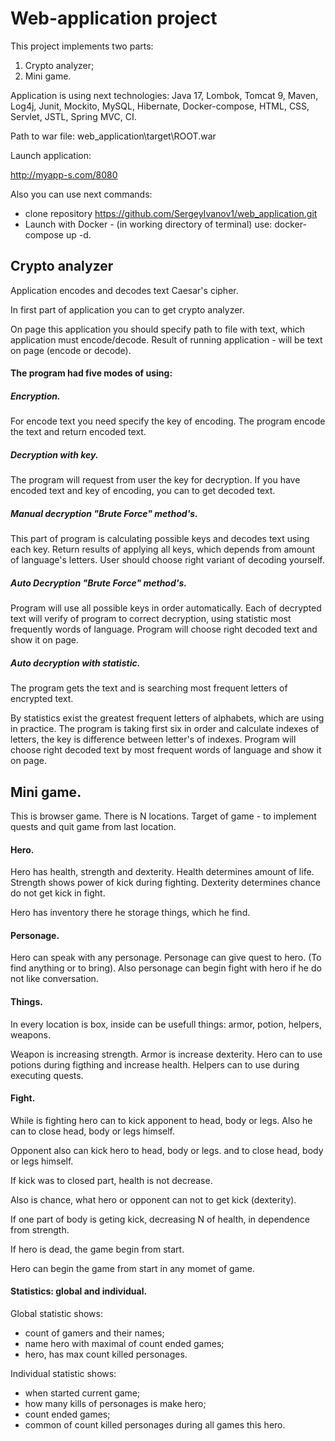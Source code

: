 # Web-application project 

This project implements two parts:
1. Crypto analyzer;
2. Mini game.

Application is using next technologies:
Java 17, Lombok, Tomcat 9, Maven, Log4j, Junit, Mockito, MySQL, Hibernate, 
Docker-compose, HTML, CSS, Servlet, JSTL, Spring MVC, CI.

Path to war file: web_application\target\ROOT.war

Launch application: 

http://myapp-s.com/8080

Also you can use next commands:
- clone repository https://github.com/SergeyIvanov1/web_application.git
- Launch with Docker - (in working directory of terminal) use:
  docker-compose up -d.


## Crypto analyzer

Application encodes and decodes text Caesar's cipher.

In first part of application you can to get crypto analyzer.

On page this application you should specify path to file with text, 
which application must encode/decode.
Result of running application - will be text on page (encode or decode).

#### The program had five modes of using:

##### Encryption. 

For encode text you need specify the key of encoding. 
The program encode the text and return encoded text.

##### Decryption with key. 

The program will request from user the key for decryption. 
If you have encoded text and key of encoding, you can to get decoded text.

##### Manual decryption "Brute Force" method's. 

This part of program is calculating possible keys and decodes text using each key. 
Return results of applying all keys, which depends from amount of language's letters.
User should choose right variant of decoding yourself.

##### Auto Decryption "Brute Force" method's. 

Program will use all possible keys in order automatically. 
Each of decrypted text will verify of program to correct decryption, 
using statistic most frequently words of language. 
Program will choose right decoded text and show it on page.

[//]: # (##### "Manual decryption with statistic". )

[//]: # ()
[//]: # (The program gets the  text and is searching most frequent letters of encrypted text.)

[//]: # ()
[//]: # (By statistics exist  the greatest frequent letters of alphabets, which are using in practice. )

[//]: # (The program is taking first six in order and calculate indexes of letters, )

[//]: # (the key is difference between letter's of indexes. )

[//]: # (Program will choose right decoded text by most frequent words of language and show it on page.)

##### Auto decryption with statistic. 

The program gets the  text and is searching most frequent letters of encrypted text.

By statistics exist  the greatest frequent letters of alphabets, which are using in practice.
The program is taking first six in order and calculate indexes of letters,
the key is difference between letter's of indexes.
Program will choose right decoded text by most frequent words of language and show it on page.

## Mini game.

This is browser game. There is N locations. 
Target of game - to implement quests and quit game from last location.

#### Hero.

Hero has health, strength and dexterity. 
Health determines amount of life. 
Strength shows power of kick during fighting. 
Dexterity determines chance do not get kick in fight.

Hero has inventory there he storage things, which he find.

#### Personage.

Hero can speak with any personage.
Personage can give quest to hero. (To find anything or to bring). Also personage can begin fight with hero if he do not like conversation.

#### Things.

In every location is box, inside can be usefull things: 
armor, potion, helpers, weapons.

Weapon is increasing strength.
Armor is increase dexterity.
Hero can to use potions during figthing  and increase health.
Helpers can to use during executing quests.

#### Fight.

While is fighting hero can to kick apponent to head, body or legs. 
Also he can to close head, body or legs himself.

Opponent also can  kick hero to head, body or legs. and to close head, 
body or legs himself.

If kick was to closed part, health is not decrease.

Also is chance, what hero or opponent can not to get kick (dexterity).

If one part of body is geting kick, decreasing N of health, 
in dependence from strength.

If hero is dead, the game begin from start.

Hero can begin the game from start in any momet of game.

#### Statistics: global and individual.

Global statistic shows:
- count of gamers and their names;
- name hero with maximal of count ended games;
- hero, has max count killed personages.

Individual statistic shows:
- when started current game;
- how many kills of personages is make hero;
- count ended games;
- common of count killed personages during all games this hero.
